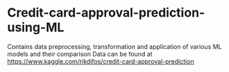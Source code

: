 # Credit-card-approval-prediction-using-ML
Contains data preprocessing, transformation and application of various ML models and their comparison
Data can be found at https://www.kaggle.com/rikdifos/credit-card-approval-prediction
